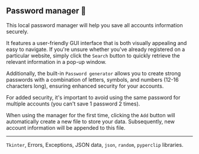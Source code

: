 ## Password manager 🔑

This local password manager will help you save all accounts information securely.

It features a user-friendly GUI interface that is both visually appealing and easy to navigate.
If you're unsure whether you've already registered on a particular website, simply click the `Search`
button to quickly retrieve the relevant information in a pop-up window. <br>

Additionally, the built-in `Password generator` allows you to create strong passwords with a combination of 
letters, symbols, and numbers (12-16 characters long), ensuring enhanced security for your accounts.

For added security, it's important to avoid using the same password for multiple accounts (you can't save 1 password 2 times). <br>

When using the manager for the first time, clicking the `Add` button will automatically create a new file to store your data.
Subsequently, new account information will be appended to this file.

____

`Tkinter`, Errors, Exceptions, JSON data, `json`, `random`, `pyperclip` libraries.
